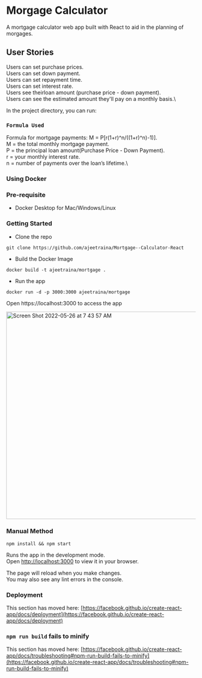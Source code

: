 # Morgage Calculator

A mortgage calculator web app built with React to aid in the planning of morgages.

## User Stories

Users can set purchase prices.\
Users can set down payment.\
Users can set repayment time.\
Users can set interest rate.\
Users see theirloan amount (purchase price - down payment).\
Users can see  the estimated amount they'll pay on a monthly basis.\

In the project directory, you can run:

### `Formula Used`

Formula for mortgage payments: M = P[r(1+r)^n/((1+r)^n)-1)].\
M = the total monthly mortgage payment.\
P = the principal loan amount(Purchase Price - Down Payment).\
r = your monthly interest rate.\
n = number of payments over the loan’s lifetime.\

### Using Docker

### Pre-requisite

- Docker Desktop for Mac/Windows/Linux

### Getting Started

- Clone the repo

```
git clone https://github.com/ajeetraina/Mortgage--Calculator-React
```

- Build the Docker Image

```
docker build -t ajeetraina/mortgage .
```

- Run the app

```
docker run -d -p 3000:3000 ajeetraina/mortgage
````

Open https://localhost:3000 to access the app

<img width="552" alt="Screen Shot 2022-05-26 at 7 43 57 AM" src="https://user-images.githubusercontent.com/313480/170401499-e6df0a87-594a-4851-baa7-aebbe7ebbce5.png">


### Manual Method


`npm install && npm start`

Runs the app in the development mode.\
Open [http://localhost:3000](http://localhost:3000) to view it in your browser.

The page will reload when you make changes.\
You may also see any lint errors in the console.


### Deployment

This section has moved here: [https://facebook.github.io/create-react-app/docs/deployment](https://facebook.github.io/create-react-app/docs/deployment)

### `npm run build` fails to minify

This section has moved here: [https://facebook.github.io/create-react-app/docs/troubleshooting#npm-run-build-fails-to-minify](https://facebook.github.io/create-react-app/docs/troubleshooting#npm-run-build-fails-to-minify)
